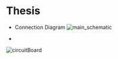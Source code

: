 # Thesis
- Connection Diagram
![main_schematic](https://github.com/Thinhhh123/Thesis/assets/162671440/7eff64d4-1c70-42a9-8433-305c1916ef56)

- 
![circuitBoard](https://github.com/Thinhhh123/Thesis/assets/162671440/5d377d55-6e9d-4bcd-bf1e-eb17df960d10)
